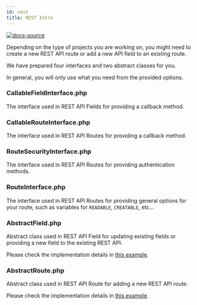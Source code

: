```yaml
---
id: rest
title: REST Intro
---
```


[![docs-source](https://img.shields.io/badge/source-eightshift--libs-blue?style=for-the-badge&logo=php&labelColor=2a2a2a)](https://github.com/infinum/eightshift-libs/tree/5.0.0)


Depending on the type of projects you are working on, you might need to create a new REST API route or add a new API field to an existing route.

We have prepared four interfaces and two abstract classes for you.

In general, you will only use what you need from the provided options.

### CallableFieldInterface.php

The interface used in REST API Fields for providing a callback method.

### CallableRouteInterface.php

The interface used in REST API Routes for providing a callback method.

### RouteSecurityInterface.php

The interface used in REST API Routes for providing authentication methods.

### RouteInterface.php

The interface used in REST API Routes for providing general options for your route, such as variables for `READABLE`, `CREATABLE`, etc...

### AbstractField.php

Abstract class used in REST API Field for updating existing fields or providing a new field to the existing REST API.

Please check the implementation details in [this example](rest-field).

### AbstractRoute.php

Abstract class used in REST API Route for adding a new REST API route.

Please check the implementation details in [this example](rest-route).
